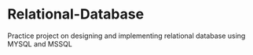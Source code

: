 # Relational-Database
Practice project on designing and implementing relational database using MYSQL and MSSQL
